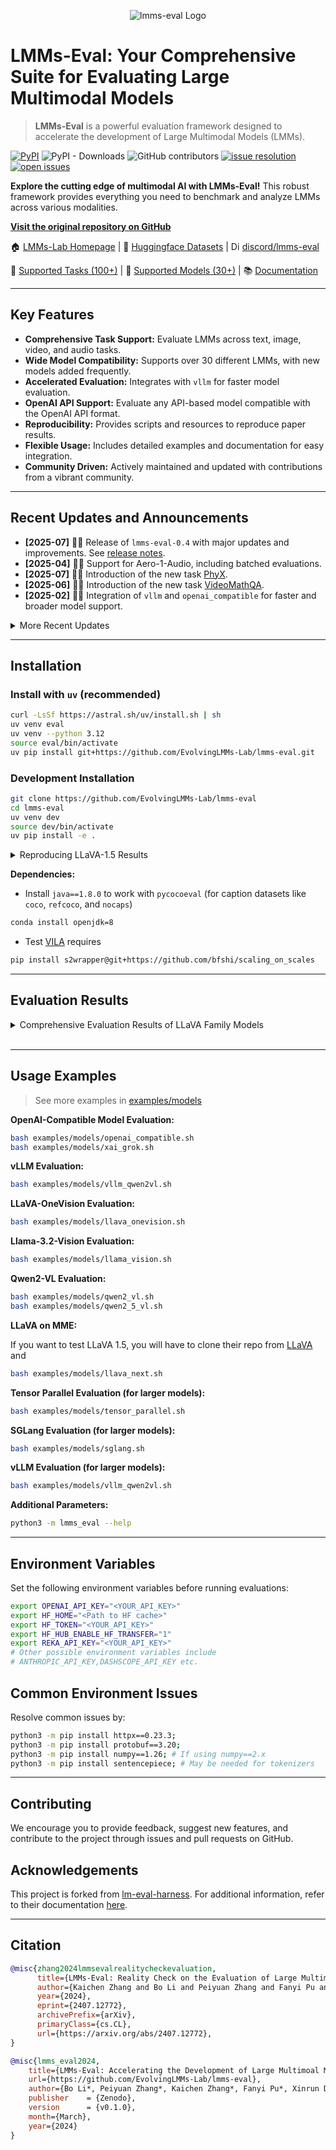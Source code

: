<p align="center" width="70%">
<img src="https://i.postimg.cc/KvkLzbF9/WX20241212-014400-2x.png" alt="lmms-eval Logo">
</p>

# LMMs-Eval: Your Comprehensive Suite for Evaluating Large Multimodal Models

>  **LMMs-Eval** is a powerful evaluation framework designed to accelerate the development of Large Multimodal Models (LMMs).

[![PyPI](https://img.shields.io/pypi/v/lmms-eval)](https://pypi.org/project/lmms-eval)
![PyPI - Downloads](https://img.shields.io/pypi/dm/lmms-eval)
![GitHub contributors](https://img.shields.io/github/contributors/EvolvingLMMs-Lab/lmms-eval)
[![issue resolution](https://img.shields.io/github/issues-closed-raw/EvolvingLMMs-Lab/lmms-eval)](https://github.com/EvolvingLMMs-Lab/lmms-eval/issues)
[![open issues](https://img.shields.io/github/issues-raw/EvolvingLMMs-Lab/lmms-eval)](https://github.com/EvolvingLMMs-Lab/lmms-eval/issues)

**Explore the cutting edge of multimodal AI with LMMs-Eval!**  This robust framework provides everything you need to benchmark and analyze LMMs across various modalities.

[**Visit the original repository on GitHub**](https://github.com/EvolvingLMMs-Lab/lmms-eval)

🏠 [LMMs-Lab Homepage](https://www.lmms-lab.com/) | 🤗 [Huggingface Datasets](https://huggingface.co/lmms-lab) | <a href="https://emoji.gg/emoji/1684-discord-thread"><img src="https://cdn3.emoji.gg/emojis/1684-discord-thread.png" width="14px" height="14px" alt="Discord_Thread"></a> [discord/lmms-eval](https://discord.gg/zdkwKUqrPy)

📖 [Supported Tasks (100+)](https://github.com/EvolvingLMMs-Lab/lmms-eval/blob/main/docs/current_tasks.md) | 🌟 [Supported Models (30+)](https://github.com/EvolvingLMMs-Lab/lmms-eval/tree/main/lmms_eval/models) | 📚 [Documentation](docs/README.md)

---

## Key Features

*   **Comprehensive Task Support:**  Evaluate LMMs across text, image, video, and audio tasks.
*   **Wide Model Compatibility:**  Supports over 30 different LMMs, with new models added frequently.
*   **Accelerated Evaluation:** Integrates with `vllm` for faster model evaluation.
*   **OpenAI API Support:**  Evaluate any API-based model compatible with the OpenAI API format.
*   **Reproducibility:** Provides scripts and resources to reproduce paper results.
*   **Flexible Usage:** Includes detailed examples and documentation for easy integration.
*   **Community Driven:** Actively maintained and updated with contributions from a vibrant community.

---

## Recent Updates and Announcements

*   **[2025-07]** 🚀🚀 Release of `lmms-eval-0.4` with major updates and improvements. See [release notes](https://github.com/EvolvingLMMs-Lab/lmms-eval/blob/main/docs/lmms-eval-0.4.md).
*   **[2025-04]** 🚀🚀 Support for Aero-1-Audio, including batched evaluations.
*   **[2025-07]** 🎉🎉 Introduction of the new task [PhyX](https://phyx-bench.github.io/).
*   **[2025-06]** 🎉🎉 Introduction of the new task [VideoMathQA](https://mbzuai-oryx.github.io/VideoMathQA).
*   **[2025-02]** 🚀🚀 Integration of `vllm` and `openai_compatible` for faster and broader model support.

<details>
<summary>More Recent Updates</summary>

*   **[2025-01]** 🎓🎓 Released the new benchmark: [Video-MMMU: Evaluating Knowledge Acquisition from Multi-Discipline Professional Videos](https://arxiv.org/abs/2501.13826).
*   **[2024-12]** 🎉🎉 Presented [MME-Survey: A Comprehensive Survey on Evaluation of Multimodal LLMs](https://arxiv.org/pdf/2411.15296).
*   **[2024-11]** 🔈🔊  Audio evaluation support for audio models like Qwen2-Audio and Gemini-Audio.
*   **[2024-10]** 🎉🎉 New Tasks: [NaturalBench](https://huggingface.co/datasets/BaiqiL/NaturalBench), [TemporalBench](https://huggingface.co/datasets/microsoft/TemporalBench), [VDC](https://rese1f.github.io/aurora-web/), [MovieChat-1K](https://rese1f.github.io/MovieChat/), and [Vinoground](https://vinoground.github.io/).  New Models: [AuroraCap](https://github.com/rese1f/aurora) and [MovieChat](https://github.com/rese1f/MovieChat).
*   **[2024-09]** 🎉🎉 New tasks [MMSearch](https://mmsearch.github.io/) and [MME-RealWorld](https://mme-realworld.github.io/) for inference acceleration.
*   **[2024-09]** ⚙️️⚙️️️️ Upgrade `lmms-eval` to `0.2.3`.  See the [release notes](https://github.com/EvolvingLMMs-Lab/lmms-eval/releases/tag/v0.2.3).
*   **[2024-08]** 🎉🎉 New models [LLaVA-OneVision](https://huggingface.co/papers/2408.03326), [Mantis](https://github.com/EvolvingLMMs-Lab/lmms-eval/pull/162), and new tasks [MVBench](https://huggingface.co/datasets/OpenGVLab/MVBench), [LongVideoBench](https://github.com/EvolvingLMMs-Lab/lmms-eval/pull/117), [MMStar](https://github.com/EvolvingLMMs-Lab/lmms-eval/pull/158).
*   **[2024-07]** 👨‍💻👨‍💻 Upgraded `lmms-eval/v0.2.1` to support more models and evaluation tasks.
*   **[2024-07]** 🎉🎉 Released the [technical report](https://arxiv.org/abs/2407.12772) and [LiveBench](https://huggingface.co/spaces/lmms-lab/LiveBench).
*   **[2024-06]** 🎬🎬 Upgraded `lmms-eval/v0.2.0` to support video evaluations.
*   **[2024-03]** 📝📝 Released the first version of `lmms-eval`.

</details>

---

## Installation

### Install with `uv` (recommended)
```bash
curl -LsSf https://astral.sh/uv/install.sh | sh
uv venv eval
uv venv --python 3.12
source eval/bin/activate
uv pip install git+https://github.com/EvolvingLMMs-Lab/lmms-eval.git
```

### Development Installation
```bash
git clone https://github.com/EvolvingLMMs-Lab/lmms-eval
cd lmms-eval
uv venv dev
source dev/bin/activate
uv pip install -e .
```

<details>
<summary>Reproducing LLaVA-1.5 Results</summary>

Follow the instructions in `miscs/repr_scripts.sh` and review `miscs/repr_torch_envs.txt` to reproduce LLaVA-1.5 results.  Check `miscs/llava_result_check.md` for results in different environments.

</details>

**Dependencies:**

*   Install `java==1.8.0` to work with `pycocoeval` (for caption datasets like `coco`, `refcoco`, and `nocaps`)

```bash
conda install openjdk=8
```

*   Test [VILA](https://github.com/NVlabs/VILA) requires

```bash
pip install s2wrapper@git+https://github.com/bfshi/scaling_on_scales
```

---

## Evaluation Results

<details>
<summary>Comprehensive Evaluation Results of LLaVA Family Models</summary>
<br>
<p>
  Detailed information is available in the Google Sheet, including datasets and specifics.  See the live sheet [here](https://docs.google.com/spreadsheets/d/1a5ImfdKATDI8T7Cwh6eH-bEsnQFzanFraFUgcS9KHWc/edit?usp=sharing).
</p>

<p align="center" width="100%">
<img src="https://i.postimg.cc/jdw497NS/WX20240307-162526-2x.png"  width="100%" height="80%">
</p>

<p>
  Raw data exported from Weights & Biases is available [here](https://docs.google.com/spreadsheets/d/1AvaEmuG4csSmXaHjgu4ei1KBMmNNW8wflOD_kkTDdv8/edit?usp=sharing).
</p>
</details>
<br>

---

## Usage Examples

> See more examples in [examples/models](examples/models)

**OpenAI-Compatible Model Evaluation:**

```bash
bash examples/models/openai_compatible.sh
bash examples/models/xai_grok.sh
```

**vLLM Evaluation:**

```bash
bash examples/models/vllm_qwen2vl.sh
```

**LLaVA-OneVision Evaluation:**

```bash
bash examples/models/llava_onevision.sh
```

**Llama-3.2-Vision Evaluation:**

```bash
bash examples/models/llama_vision.sh
```

**Qwen2-VL Evaluation:**

```bash
bash examples/models/qwen2_vl.sh
bash examples/models/qwen2_5_vl.sh
```

**LLaVA on MME:**

If you want to test LLaVA 1.5, you will have to clone their repo from [LLaVA](https://github.com/haotian-liu/LLaVA) and

```bash
bash examples/models/llava_next.sh
```

**Tensor Parallel Evaluation (for larger models):**

```bash
bash examples/models/tensor_parallel.sh
```

**SGLang Evaluation (for larger models):**

```bash
bash examples/models/sglang.sh
```

**vLLM Evaluation (for larger models):**

```bash
bash examples/models/vllm_qwen2vl.sh
```

**Additional Parameters:**

```bash
python3 -m lmms_eval --help
```

---

## Environment Variables

Set the following environment variables before running evaluations:

```bash
export OPENAI_API_KEY="<YOUR_API_KEY>"
export HF_HOME="<Path to HF cache>"
export HF_TOKEN="<YOUR_API_KEY>"
export HF_HUB_ENABLE_HF_TRANSFER="1"
export REKA_API_KEY="<YOUR_API_KEY>"
# Other possible environment variables include
# ANTHROPIC_API_KEY,DASHSCOPE_API_KEY etc.
```

## Common Environment Issues

Resolve common issues by:

```bash
python3 -m pip install httpx==0.23.3;
python3 -m pip install protobuf==3.20;
python3 -m pip install numpy==1.26; # If using numpy==2.x
python3 -m pip install sentencepiece; # May be needed for tokenizers
```

---

## Contributing

We encourage you to provide feedback, suggest new features, and contribute to the project through issues and pull requests on GitHub.

## Acknowledgements

This project is forked from [lm-eval-harness](https://github.com/EleutherAI/lm-evaluation-harness).  For additional information, refer to their documentation [here](https://github.com/EleutherAI/lm-evaluation-harness/tree/main/docs).

---

## Citation

```bibtex
@misc{zhang2024lmmsevalrealitycheckevaluation,
      title={LMMs-Eval: Reality Check on the Evaluation of Large Multimodal Models},
      author={Kaichen Zhang and Bo Li and Peiyuan Zhang and Fanyi Pu and Joshua Adrian Cahyono and Kairui Hu and Shuai Liu and Yuanhan Zhang and Jingkang Yang and Chunyuan Li and Ziwei Liu},
      year={2024},
      eprint={2407.12772},
      archivePrefix={arXiv},
      primaryClass={cs.CL},
      url={https://arxiv.org/abs/2407.12772},
}

@misc{lmms_eval2024,
    title={LMMs-Eval: Accelerating the Development of Large Multimoal Models},
    url={https://github.com/EvolvingLMMs-Lab/lmms-eval},
    author={Bo Li*, Peiyuan Zhang*, Kaichen Zhang*, Fanyi Pu*, Xinrun Du, Yuhao Dong, Haotian Liu, Yuanhan Zhang, Ge Zhang, Chunyuan Li and Ziwei Liu},
    publisher    = {Zenodo},
    version      = {v0.1.0},
    month={March},
    year={2024}
}
```